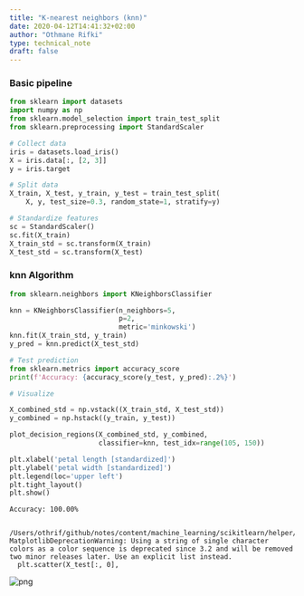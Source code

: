 ```yaml
---
title: "K-nearest neighbors (knn)"
date: 2020-04-12T14:41:32+02:00
author: "Othmane Rifki"
type: technical_note
draft: false
---
```

### Basic pipeline


```python
from sklearn import datasets
import numpy as np
from sklearn.model_selection import train_test_split
from sklearn.preprocessing import StandardScaler

# Collect data
iris = datasets.load_iris()
X = iris.data[:, [2, 3]]
y = iris.target

# Split data
X_train, X_test, y_train, y_test = train_test_split(
    X, y, test_size=0.3, random_state=1, stratify=y)

# Standardize features
sc = StandardScaler()
sc.fit(X_train)
X_train_std = sc.transform(X_train)
X_test_std = sc.transform(X_test)
```

### knn Algorithm


```python
from sklearn.neighbors import KNeighborsClassifier

knn = KNeighborsClassifier(n_neighbors=5, 
                           p=2, 
                           metric='minkowski')
knn.fit(X_train_std, y_train)
y_pred = knn.predict(X_test_std)
```


```python
# Test prediction
from sklearn.metrics import accuracy_score
print(f'Accuracy: {accuracy_score(y_test, y_pred):.2%}')

# Visualize

X_combined_std = np.vstack((X_train_std, X_test_std))
y_combined = np.hstack((y_train, y_test))

plot_decision_regions(X_combined_std, y_combined, 
                      classifier=knn, test_idx=range(105, 150))

plt.xlabel('petal length [standardized]')
plt.ylabel('petal width [standardized]')
plt.legend(loc='upper left')
plt.tight_layout()
plt.show()
```

    Accuracy: 100.00%


    /Users/othrif/github/notes/content/machine_learning/scikitlearn/helper/plotter.py:37: MatplotlibDeprecationWarning: Using a string of single character colors as a color sequence is deprecated since 3.2 and will be removed two minor releases later. Use an explicit list instead.
      plt.scatter(X_test[:, 0],



    
![png](knn_5_2.png)
    

